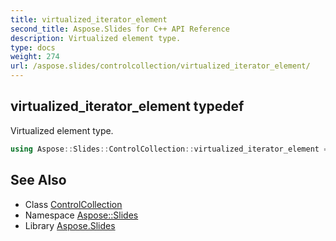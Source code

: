 ```yaml
---
title: virtualized_iterator_element
second_title: Aspose.Slides for C++ API Reference
description: Virtualized element type.
type: docs
weight: 274
url: /aspose.slides/controlcollection/virtualized_iterator_element/
---
```

## virtualized_iterator_element typedef


Virtualized element type.

```cpp
using Aspose::Slides::ControlCollection::virtualized_iterator_element =  typename iterator_holder_type::virtualized_iterator_element
```

## See Also

* Class [ControlCollection](../)
* Namespace [Aspose::Slides](../../)
* Library [Aspose.Slides](../../../)